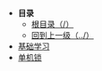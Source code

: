 * **目录**
  * [根目录（/）](/README)
  * [回到上一级（../）](/study/GoLang/README)
* [基础学习](/study/GoLang/go-Basic/基础学习)
* [单机锁](/study/GoLang/go-Basic/单机锁)


